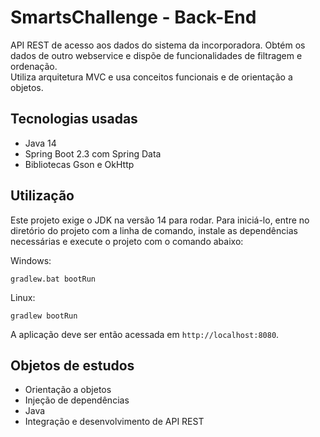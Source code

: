 # SmartsChallenge - Back-End
API REST de acesso aos dados do sistema da incorporadora. Obtém os dados de outro
webservice e dispõe de funcionalidades de filtragem e ordenação.<br>
Utiliza arquitetura MVC e usa conceitos funcionais e de orientação a objetos.

## Tecnologias usadas
- Java 14
- Spring Boot 2.3 com Spring Data
- Bibliotecas Gson e OkHttp 

## Utilização
Este projeto exige o JDK na versão 14 para rodar. Para iniciá-lo, entre
no diretório do projeto com a linha de comando, instale as dependências necessárias
e execute o projeto com o comando abaixo:

Windows:
```
gradlew.bat bootRun
```

Linux:
```
gradlew bootRun
```

A aplicação deve ser então acessada em `http://localhost:8080`.

## Objetos de estudos
- Orientação a objetos
- Injeção de dependências
- Java
- Integração e desenvolvimento de API REST